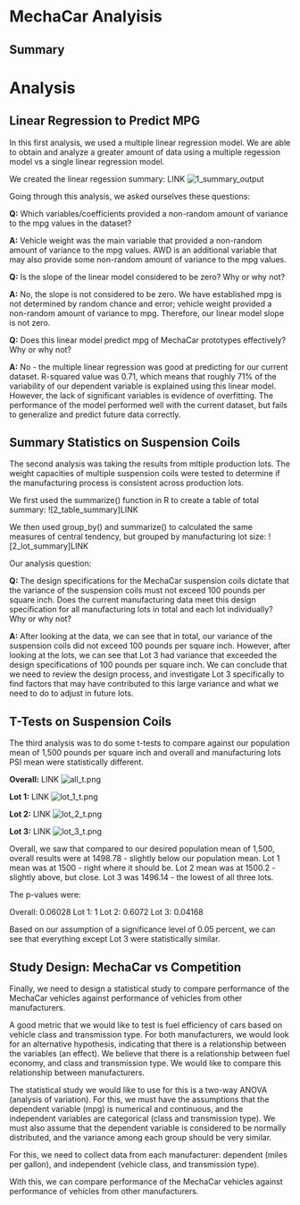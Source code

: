 # MechaCar Analyisis
## Summary


# Analysis
## Linear Regression to Predict MPG

In this first analysis, we used a multiple linear regression model. We are able to obtain and analyze a greater amount of data using a multiple regession model vs a single linear regression model. 

We created the linear regession summary: LINK ![1_summary_output]()

Going through this analysis, we asked ourselves these questions:

**Q:** Which variables/coefficients provided a non-random amount of variance to the mpg values in the dataset?

**A:** Vehicle weight was the main variable that provided a non-random amount of variance to the mpg values. AWD is an additional variable that may also provide some non-random amount of variance to the mpg values.

**Q:** Is the slope of the linear model considered to be zero? Why or why not?

**A:** No, the slope is not considered to be zero. We have established mpg is not determined by random chance and error; vehicle weight provided a non-random amount of variance to mpg. Therefore, our linear model slope is not zero.

**Q:** Does this linear model predict mpg of MechaCar prototypes effectively? Why or why not?

**A:** No - the multiple linear regression was good at predicting for our current dataset. R-squared value was 0.71, which means that roughly 71% of the variability of our dependent variable is explained using this linear model. However, the lack of significant variables is evidence of overfitting. The performance of the model performed well with the current dataset, but fails to generalize and predict future data correctly.

## Summary Statistics on Suspension Coils

The second analysis was taking the results from mltiple production lots. The weight capacities of multiple suspension coils were tested to determine if the manufacturing process is consistent across production lots.

We first used the summarize() function in R to create a table of total summary:
![2_table_summary]LINK

We then used group_by() and summarize() to calculated the same measures of central tendency, but grouped by manufacturing lot size:
![2_lot_summary]LINK

Our analysis question:

**Q:** The design specifications for the MechaCar suspension coils dictate that the variance of the suspension coils must not exceed 100 pounds per square inch. Does the current manufacturing data meet this design specification for all manufacturing lots in total and each lot individually? Why or why not?

**A:** After looking at the data, we can see that in total, our variance of the suspension coils did not exceed 100 pounds per square inch. However, after looking at the lots, we can see that Lot 3 had variance that exceeded the design specifications of 100 pounds per square inch. We can conclude that we need to review the design process, and investigate Lot 3 specifically to find factors that may have contributed to this large variance and what we need to do to adjust in future lots.

## T-Tests on Suspension Coils

The third analysis was to do some t-tests to compare against our population mean of 1,500 pounds per square inch and overall and manufacturing lots PSI mean were statistically different.

**Overall:**
LINK ![all_t.png]()

**Lot 1:**
LINK ![lot_1_t.png]()

**Lot 2:**
LINK ![lot_2_t.png]()
 
**Lot 3:**
LINK ![lot_3_t.png]()

Overall, we saw that compared to our desired population mean of 1,500, overall results were at 1498.78 - slightly below our population mean. Lot 1 mean was at 1500 - right where it should be. Lot 2 mean was at 1500.2 - slightly above, but close. Lot 3 was 1496.14 - the lowest of all three lots.

The p-values were:

Overall: 0.06028
Lot 1: 1
Lot 2: 0.6072
Lot 3: 0.04168

Based on our assumption of a significance level of 0.05 percent, we can see that everything except Lot 3 were statistically similar.

## Study Design: MechaCar vs Competition

Finally, we need to design a statistical study to compare performance of the MechaCar vehicles against performance of vehicles from other manufacturers.

A good metric that we would like to test is fuel efficiency of cars based on vehicle class and transmission type. For both manufacturers, we would look for an alternative hypothesis, indicating that there is a relationship between the variables (an effect). We believe that there is a relationship between fuel economy, and class and transmission type. We would like to compare this relationship between manufacturers.

The statistical study we would like to use for this is a two-way ANOVA (analysis of variation). For this, we must have the assumptions that the dependent variable (mpg) is numerical and continuous, and the independent variables are categorical (class and transmission type). We must also assume that the dependent variable is considered to be normally distributed, and the variance among each group should be very similar.

For this, we need to collect data from each manufacturer: dependent (miles per gallon), and independent (vehicle class, and transmission type).

With this, we can compare performance of the MechaCar vehicles against performance of vehicles from other manufacturers.


